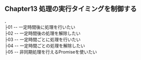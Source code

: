 ## Chapter13 処理の実行タイミングを制御する

**.**<br>
├01 -- 一定時間後に処理を行いたい<br>
├02 -- 一定時間後の処理を解除したい<br>
├03 -- 一定時間ごとに処理を行いたい<br>
├04 -- 一定時間ごとの処理を解除したい<br>
├05 -- 非同期処理を行えるPromiseを使いたい
